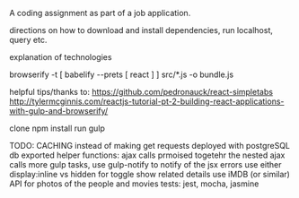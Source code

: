 A coding assignment as part of a job application.

directions on how to download and install dependencies, run localhost, query etc.

explanation of technologies


browserify -t [ babelify --prets [ react ] ]  src/*.js -o bundle.js

helpful tips/thanks to:
https://github.com/pedronauck/react-simpletabs
http://tylermcginnis.com/reactjs-tutorial-pt-2-building-react-applications-with-gulp-and-browserify/

clone
npm install
run gulp


TODO:
CACHING instead of making get requests
deployed with postgreSQL db
exported helper functions: ajax calls
prmoised togetehr the nested ajax calls
more gulp tasks, use gulp-notify to notify of the jsx errors
use either display:inline vs hidden for toggle show related details
use iMDB (or similar) API for photos of the people and movies
tests: jest, mocha, jasmine
